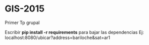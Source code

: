 # GIS-2015
Primer Tp grupal

Escribir **pip install -r requirements** para bajar las dependencias
Ej: localhost:8080/ubicar?address=bariloche&sat=ar1
